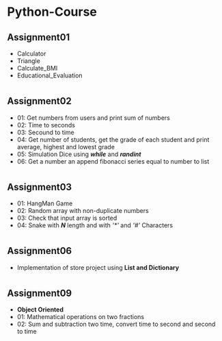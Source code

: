 # Python-Course

## Assignment01
- Calculator
- Triangle
- Calculate_BMI
- Educational_Evaluation
 
#

## Assignment02
- 01: Get numbers from users and print sum of numbers
- 02: Time to seconds
- 03: Secound to time
- 04: Get number of students, get the grade of each student and print average, highest and lowest grade
- 05: Simulation Dice using **_while_** and **_randint_** 
- 06: Get a number an append fibonacci series equal to number to list

#

## Assignment03
- 01: HangMan Game
- 02: Random array with non-duplicate numbers
- 03: Check that input array is sorted
- 04: Snake with **_N_** length and with _'*'_ and _'#'_ Characters

#

## Assignment06
- Implementation of store project using **List and Dictionary**

#

## Assignment09
- **Object Oriented**
- 01: Mathematical operations on two fractions
- 02: Sum and subtraction two time, convert time to second and second to time




